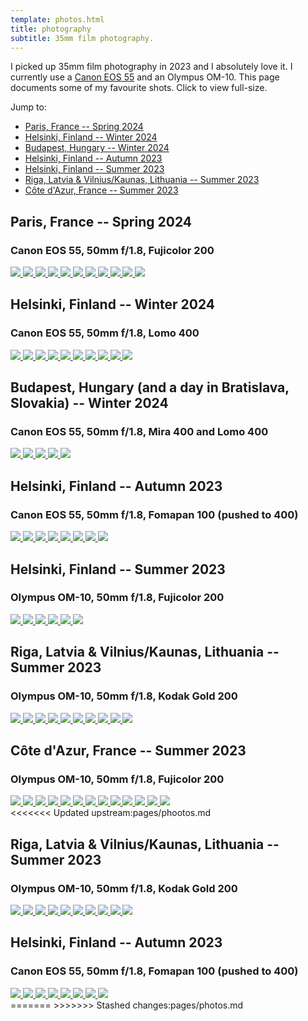 ```yaml
---
template: photos.html
title: photography
subtitle: 35mm film photography.
---
```


I picked up 35mm film photography in 2023 and I absolutely love it. I
currently use a [Canon EOS
55](https://h.icyphox.sh/u/icy/h/4Vh6Y75w1rWC17JRg3) and an Olympus
OM-10. This page documents some of my favourite shots. Click to view
full-size.

Jump to:

- [Paris, France  --  Spring 2024](#paris-france-spring-2024)
- [Helsinki, Finland  --  Winter 2024](#helsinki-finland-winter-2024)
- [Budapest, Hungary  --  Winter 2024](#budapest-hungary-and-a-day-in-bratislava-slovakia-winter-2024)
- [Helsinki, Finland  --  Autumn 2023](#helsinki-finland-autumn-2023)
- [Helsinki, Finland  --  Summer 2023](#helsinki-finland-summer-2023)
- [Riga, Latvia & Vilnius/Kaunas, Lithuania  --  Summer
  2023](#riga-latvia-vilnius-kaunas-lithuania-summer-2023)
- [Côte d'Azur, France  --  Summer
  2023](#côte-d-azur-france-summer-2023)


## Paris, France  --  Spring 2024
### Canon EOS 55, 50mm f/1.8, Fujicolor 200

<div class="image-grid">
  <a href="https://cdn.icyphox.sh/film//2024/winter/paris/IMG_0001.jpg">
    <img src="https://cdn.icyphox.sh/fit?file=/2024/winter/paris/IMG_0001.jpg&width=1000&height=1000" />
  </a>
  <a href="https://cdn.icyphox.sh/film//2024/winter/paris/IMG_0009.jpg">
    <img src="https://cdn.icyphox.sh/fit?file=/2024/winter/paris/IMG_0009.jpg&width=1000&height=1000" />
  </a>
  <a href="https://cdn.icyphox.sh/film//2024/winter/paris/IMG_0010_01.jpg">
    <img src="https://cdn.icyphox.sh/fit?file=/2024/winter/paris/IMG_0010_01.jpg&width=1000&height=1000" />
  </a>
  <a href="https://cdn.icyphox.sh/film//2024/winter/paris/IMG_0002.jpg">
    <img src="https://cdn.icyphox.sh/fit?file=/2024/winter/paris/IMG_0002.jpg&width=1000&height=1000" />
  </a>
  <a href="https://cdn.icyphox.sh/film//2024/winter/paris/IMG_0011.jpg">
    <img src="https://cdn.icyphox.sh/fit?file=/2024/winter/paris/IMG_0011.jpg&width=1000&height=1000" />
  </a>
  <a href="https://cdn.icyphox.sh/film//2024/winter/paris/IMG_0012_01.jpg">
    <img src="https://cdn.icyphox.sh/fit?file=/2024/winter/paris/IMG_0012_01.jpg&width=1000&height=1000" />
  </a>
  <a href="https://cdn.icyphox.sh/film//2024/winter/paris/IMG_0013_01.jpg">
    <img src="https://cdn.icyphox.sh/fit?file=/2024/winter/paris/IMG_0013_01.jpg&width=1000&height=1000" />
  </a>
  <a href="https://cdn.icyphox.sh/film//2024/winter/paris/IMG_0014.jpg">
    <img src="https://cdn.icyphox.sh/fit?file=/2024/winter/paris/IMG_0014.jpg&width=1000&height=1000" />
  </a>
  <a href="https://cdn.icyphox.sh/film//2024/winter/paris/IMG_0015.jpg">
    <img src="https://cdn.icyphox.sh/fit?file=/2024/winter/paris/IMG_0015.jpg&width=1000&height=1000" />
  </a>
  <a href="https://cdn.icyphox.sh/film//2024/winter/paris/IMG_0017.jpg">
    <img src="https://cdn.icyphox.sh/fit?file=/2024/winter/paris/IMG_0017.jpg&width=1000&height=1000" />
  </a>
  <a href="https://cdn.icyphox.sh/film//2024/winter/paris/IMG_0018.jpg">
    <img src="https://cdn.icyphox.sh/fit?file=/2024/winter/paris/IMG_0018.jpg&width=1000&height=1000" />
  </a>
</div>


## Helsinki, Finland  --  Winter 2024
### Canon EOS 55, 50mm f/1.8, Lomo 400

<div class="image-grid">
  <a href="https://cdn.icyphox.sh/film//2024/winter/helsinki/IMG_0002_02.jpg">
    <img src="https://cdn.icyphox.sh/fit?file=/2024/winter/helsinki/IMG_0002_02.jpg&width=1000&height=1000" />
  </a>
  <a href="https://cdn.icyphox.sh/film//2024/winter/helsinki/IMG_0003_02.jpg">
    <img src="https://cdn.icyphox.sh/fit?file=/2024/winter/helsinki/IMG_0003_02.jpg&width=1000&height=1000" />
  </a>
  <a href="https://cdn.icyphox.sh/film//2024/winter/helsinki/IMG_0005_01.jpg">
    <img src="https://cdn.icyphox.sh/fit?file=/2024/winter/helsinki/IMG_0005_01.jpg&width=1000&height=1000" />
  </a>
  <a href="https://cdn.icyphox.sh/film//2024/winter/helsinki/IMG_0006_01.jpg">
    <img src="https://cdn.icyphox.sh/fit?file=/2024/winter/helsinki/IMG_0006_01.jpg&width=1000&height=1000" />
  </a>
  <a href="https://cdn.icyphox.sh/film//2024/winter/helsinki/IMG_0008_05.jpg">
    <img src="https://cdn.icyphox.sh/fit?file=/2024/winter/helsinki/IMG_0008_05.jpg&width=1000&height=1000" />
  </a>

  <a href="https://cdn.icyphox.sh/film//2024/winter/helsinki/IMG_0010_03.jpg">
    <img src="https://cdn.icyphox.sh/fit?file=/2024/winter/helsinki/IMG_0010_03.jpg&width=1000&height=1000" />
  </a>
  <a href="https://cdn.icyphox.sh/film//2024/winter/helsinki/IMG_0013_03.jpg">
    <img src="https://cdn.icyphox.sh/fit?file=/2024/winter/helsinki/IMG_0013_03.jpg&width=1000&height=1000" />
  </a>
  <a href="https://cdn.icyphox.sh/film//2024/winter/helsinki/IMG_0018_01.jpg">
    <img src="https://cdn.icyphox.sh/fit?file=/2024/winter/helsinki/IMG_0018_01.jpg&width=1000&height=1000" />
  </a>
  <a href="https://cdn.icyphox.sh/film//2024/winter/helsinki/IMG_0021.jpg">
    <img src="https://cdn.icyphox.sh/fit?file=/2024/winter/helsinki/IMG_0021.jpg&width=1000&height=1000" />
  </a>
  <a href="https://cdn.icyphox.sh/film//2024/winter/helsinki/IMG_0023_01.jpg">
    <img src="https://cdn.icyphox.sh/fit?file=/2024/winter/helsinki/IMG_0023_01.jpg&width=1000&height=1000" />
  </a>
</div>


## Budapest, Hungary (and a day in Bratislava, Slovakia)  --  Winter 2024
### Canon EOS 55, 50mm f/1.8, Mira 400 and Lomo 400

<div class="image-grid">
  <a href="https://cdn.icyphox.sh/film//2024/winter/budapest/IMG_0001_01.jpg">
    <img src="https://cdn.icyphox.sh/fit?file=/2024/winter/budapest/IMG_0001_01.jpg&width=1000&height=1000" />
  </a>
  <a href="https://cdn.icyphox.sh/film//2024/winter/budapest/IMG_0006_02.jpg">
    <img src="https://cdn.icyphox.sh/fit?file=/2024/winter/budapest/IMG_0006_02.jpg&width=1000&height=1000" />
  </a>
  <a href="https://cdn.icyphox.sh/film//2024/winter/budapest/IMG_0007_02.jpg">
    <img src="https://cdn.icyphox.sh/fit?file=/2024/winter/budapest/IMG_0007_02.jpg&width=1000&height=1000" />
  </a>
  <a href="https://cdn.icyphox.sh/film//2024/winter/budapest/IMG_0010_04.jpg">
    <img src="https://cdn.icyphox.sh/fit?file=/2024/winter/budapest/IMG_0010_04.jpg&width=1000&height=1000" />
  </a>
  <a href="https://cdn.icyphox.sh/film//2024/winter/budapest/IMG_0013_04.jpg">
    <img src="https://cdn.icyphox.sh/fit?file=/2024/winter/budapest/IMG_0013_04.jpg&width=1000&height=1000" />
  </a>
</div>


## Helsinki, Finland  --  Autumn 2023
### Canon EOS 55, 50mm f/1.8, Fomapan 100 (pushed to 400)

<div class="image-grid">
  <a href="https://cdn.icyphox.sh/film/2023/autumn/helsinki/001936000006.jpg">
    <img src="https://cdn.icyphox.sh/fit?file=2023/autumn/helsinki/001936000006.jpg&width=1000&height=1000" />
  </a>
  <a href="https://cdn.icyphox.sh/film/2023/autumn/helsinki/001936000008.jpg">
    <img src="https://cdn.icyphox.sh/fit?file=2023/autumn/helsinki/001936000008.jpg&width=1000&height=1000" />
  </a>
  <a href="https://cdn.icyphox.sh/film/2023/autumn/helsinki/001936000009.jpg">
    <img src="https://cdn.icyphox.sh/fit?file=2023/autumn/helsinki/001936000009.jpg&width=1000&height=1000" />
  </a>
  <a href="https://cdn.icyphox.sh/film/2023/autumn/helsinki/001936000011.jpg">
    <img src="https://cdn.icyphox.sh/fit?file=2023/autumn/helsinki/001936000011.jpg&width=1000&height=1000" />
  </a>
  <a href="https://cdn.icyphox.sh/film/2023/autumn/helsinki/001936000012.jpg">
    <img src="https://cdn.icyphox.sh/fit?file=2023/autumn/helsinki/001936000012.jpg&width=1000&height=1000" />
  </a>
  <a href="https://cdn.icyphox.sh/film/2023/autumn/helsinki/001936000013.jpg">
    <img src="https://cdn.icyphox.sh/fit?file=2023/autumn/helsinki/001936000013.jpg&width=1000&height=1000" />
  </a>
  <a href="https://cdn.icyphox.sh/film/2023/autumn/helsinki/001936000017.jpg">
    <img src="https://cdn.icyphox.sh/fit?file=2023/autumn/helsinki/001936000017.jpg&width=1000&height=1000" />
  </a>
  <a href="https://cdn.icyphox.sh/film/2023/autumn/helsinki/001936000020.jpg">
    <img src="https://cdn.icyphox.sh/fit?file=2023/autumn/helsinki/001936000020.jpg&width=1000&height=1000" />
  </a>
</div>


## Helsinki, Finland  --  Summer 2023
### Olympus OM-10, 50mm f/1.8, Fujicolor 200

<div class="image-grid">
  <a href="https://cdn.icyphox.sh/film/2023/summer/helsinki/001863460003.jpg">
    <img src="https://cdn.icyphox.sh/fit?file=2023/summer/helsinki/001863460003.jpg&width=1000&height=1000" />
  </a>
  <a href="https://cdn.icyphox.sh/film/2023/summer/helsinki/001863460008.jpg">
    <img src="https://cdn.icyphox.sh/fit?file=2023/summer/helsinki/001863460008.jpg&width=1000&height=1000" />
  </a>
  <a href="https://cdn.icyphox.sh/film/2023/summer/helsinki/001863460012.jpg">
    <img src="https://cdn.icyphox.sh/fit?file=2023/summer/helsinki/001863460012.jpg&width=1000&height=1000" />
  </a>
  <a href="https://cdn.icyphox.sh/film/2023/summer/helsinki/001863460014.jpg">
    <img src="https://cdn.icyphox.sh/fit?file=2023/summer/helsinki/001863460014.jpg&width=1000&height=1000" />
  </a>
  <a href="https://cdn.icyphox.sh/film/2023/summer/helsinki/001863460023.jpg">
    <img src="https://cdn.icyphox.sh/fit?file=2023/summer/helsinki/001863460023.jpg&width=1000&height=1000" />
  </a>
  <a href="https://cdn.icyphox.sh/film/2023/summer/helsinki/001863460029.jpg">
    <img src="https://cdn.icyphox.sh/fit?file=2023/summer/helsinki/001863460029.jpg&width=1000&height=1000" />
  </a>
</div>


## Riga, Latvia & Vilnius/Kaunas, Lithuania  --  Summer 2023
### Olympus OM-10, 50mm f/1.8, Kodak Gold 200

<div class="image-grid">
  <a href="https://cdn.icyphox.sh/film/2023/summer/ltlv/001863450004.jpg">
    <img src="https://cdn.icyphox.sh/fit?file=2023/summer/ltlv/001863450004.jpg&width=1000&height=1000" />
  </a>
  <a href="https://cdn.icyphox.sh/film/2023/summer/ltlv/001863450005.jpg">
    <img src="https://cdn.icyphox.sh/fit?file=2023/summer/ltlv/001863450005.jpg&width=1000&height=1000" />
  </a>
  <a href="https://cdn.icyphox.sh/film/2023/summer/ltlv/001863450007.jpg">
    <img src="https://cdn.icyphox.sh/fit?file=2023/summer/ltlv/001863450007.jpg&width=1000&height=1000" />
  </a>
  <a href="https://cdn.icyphox.sh/film/2023/summer/ltlv/001863450008.jpg">
    <img src="https://cdn.icyphox.sh/fit?file=2023/summer/ltlv/001863450008.jpg&width=1000&height=1000" />
  </a>
  <a href="https://cdn.icyphox.sh/film/2023/summer/ltlv/001863450009.jpg">
    <img src="https://cdn.icyphox.sh/fit?file=2023/summer/ltlv/001863450009.jpg&width=1000&height=1000" />
  </a>
  <a href="https://cdn.icyphox.sh/film/2023/summer/ltlv/001863450011.jpg">
    <img src="https://cdn.icyphox.sh/fit?file=2023/summer/ltlv/001863450011.jpg&width=1000&height=1000" />
  </a>
  <a href="https://cdn.icyphox.sh/film/2023/summer/ltlv/001863450014.jpg">
    <img src="https://cdn.icyphox.sh/fit?file=2023/summer/ltlv/001863450014.jpg&width=1000&height=1000" />
  </a>
  <a href="https://cdn.icyphox.sh/film/2023/summer/ltlv/001863450015.jpg">
    <img src="https://cdn.icyphox.sh/fit?file=2023/summer/ltlv/001863450015.jpg&width=1000&height=1000" />
  </a>
  <a href="https://cdn.icyphox.sh/film/2023/summer/ltlv/001863450016.jpg">
    <img src="https://cdn.icyphox.sh/fit?file=2023/summer/ltlv/001863450016.jpg&width=1000&height=1000" />
  </a>
  <a href="https://cdn.icyphox.sh/film/2023/summer/ltlv/001863450034.jpg">
    <img src="https://cdn.icyphox.sh/fit?file=2023/summer/ltlv/001863450034.jpg&width=1000&height=1000" />
  </a>
</div>


## Côte d'Azur, France  --  Summer 2023
### Olympus OM-10, 50mm f/1.8, Fujicolor 200

<div class="image-grid">
  <a href="https://cdn.icyphox.sh/film/2023/summer/cote-d-azur/001789350002.jpg">
    <img src="https://cdn.icyphox.sh/fit?file=2023/summer/cote-d-azur/001789350002.jpg&width=1000&height=1000" />
  </a>
  <a href="https://cdn.icyphox.sh/film/2023/summer/cote-d-azur/001789350006.jpg">
    <img src="https://cdn.icyphox.sh/fit?file=2023/summer/cote-d-azur/001789350006.jpg&width=1000&height=1000" />
  </a>
  <a href="https://cdn.icyphox.sh/film/2023/summer/cote-d-azur/001789350013.jpg">
    <img src="https://cdn.icyphox.sh/fit?file=2023/summer/cote-d-azur/001789350013.jpg&width=1000&height=1000" />
  </a>
  <a href="https://cdn.icyphox.sh/film/2023/summer/cote-d-azur/001789350015.jpg">
    <img src="https://cdn.icyphox.sh/fit?file=2023/summer/cote-d-azur/001789350015.jpg&width=1000&height=1000" />
  </a>
  <a href="https://cdn.icyphox.sh/film/2023/summer/cote-d-azur/001789350017.jpg">
    <img src="https://cdn.icyphox.sh/fit?file=2023/summer/cote-d-azur/001789350017.jpg&width=1000&height=1000" />
  </a>
  <a href="https://cdn.icyphox.sh/film/2023/summer/cote-d-azur/001789350018.jpg">
    <img src="https://cdn.icyphox.sh/fit?file=2023/summer/cote-d-azur/001789350018.jpg&width=1000&height=1000" />
  </a>
  <a href="https://cdn.icyphox.sh/film/2023/summer/cote-d-azur/001789350019.jpg">
    <img src="https://cdn.icyphox.sh/fit?file=2023/summer/cote-d-azur/001789350019.jpg&width=1000&height=1000" />
  </a>
  <a href="https://cdn.icyphox.sh/film/2023/summer/cote-d-azur/001789350020.jpg">
    <img src="https://cdn.icyphox.sh/fit?file=2023/summer/cote-d-azur/001789350020.jpg&width=1000&height=1000" />
  </a>
  <a href="https://cdn.icyphox.sh/film/2023/summer/cote-d-azur/001789350021.jpg">
    <img src="https://cdn.icyphox.sh/fit?file=2023/summer/cote-d-azur/001789350021.jpg&width=1000&height=1000" />
  </a>
  <a href="https://cdn.icyphox.sh/film/2023/summer/cote-d-azur/001789350024.jpg">
    <img src="https://cdn.icyphox.sh/fit?file=2023/summer/cote-d-azur/001789350024.jpg&width=1000&height=1000" />
  </a>
  <a href="https://cdn.icyphox.sh/film/2023/summer/cote-d-azur/001789350027.jpg">
    <img src="https://cdn.icyphox.sh/fit?file=2023/summer/cote-d-azur/001789350027.jpg&width=1000&height=1000" />
  </a>
  <a href="https://cdn.icyphox.sh/film/2023/summer/cote-d-azur/001789350029.jpg">
    <img src="https://cdn.icyphox.sh/fit?file=2023/summer/cote-d-azur/001789350029.jpg&width=1000&height=1000" />
  </a>
  <a href="https://cdn.icyphox.sh/film/2023/summer/cote-d-azur/001789350030.jpg">
    <img src="https://cdn.icyphox.sh/fit?file=2023/summer/cote-d-azur/001789350030.jpg&width=1000&height=1000" />
  </a>
</div>
<<<<<<< Updated upstream:pages/phootos.md

## Riga, Latvia & Vilnius/Kaunas, Lithuania  --  Summer 2023
### Olympus OM-10, 50mm f/1.8, Kodak Gold 200

<div class="image-grid">
  <a href="https://cdn.icyphox.sh/film/2023/summer/ltlv/001863450004.jpg">
    <img src="https://cdn.icyphox.sh/fit?file=2023/summer/ltlv/001863450004.jpg&width=1000&height=1000" />
  </a>
  <a href="https://cdn.icyphox.sh/film/2023/summer/ltlv/001863450005.jpg">
    <img src="https://cdn.icyphox.sh/fit?file=2023/summer/ltlv/001863450005.jpg&width=1000&height=1000" />
  </a>
  <a href="https://cdn.icyphox.sh/film/2023/summer/ltlv/001863450007.jpg">
    <img src="https://cdn.icyphox.sh/fit?file=2023/summer/ltlv/001863450007.jpg&width=1000&height=1000" />
  </a>
  <a href="https://cdn.icyphox.sh/film/2023/summer/ltlv/001863450008.jpg">
    <img src="https://cdn.icyphox.sh/fit?file=2023/summer/ltlv/001863450008.jpg&width=1000&height=1000" />
  </a>
  <a href="https://cdn.icyphox.sh/film/2023/summer/ltlv/001863450009.jpg">
    <img src="https://cdn.icyphox.sh/fit?file=2023/summer/ltlv/001863450009.jpg&width=1000&height=1000" />
  </a>
  <a href="https://cdn.icyphox.sh/film/2023/summer/ltlv/001863450011.jpg">
    <img src="https://cdn.icyphox.sh/fit?file=2023/summer/ltlv/001863450011.jpg&width=1000&height=1000" />
  </a>
  <a href="https://cdn.icyphox.sh/film/2023/summer/ltlv/001863450014.jpg">
    <img src="https://cdn.icyphox.sh/fit?file=2023/summer/ltlv/001863450014.jpg&width=1000&height=1000" />
  </a>
  <a href="https://cdn.icyphox.sh/film/2023/summer/ltlv/001863450015.jpg">
    <img src="https://cdn.icyphox.sh/fit?file=2023/summer/ltlv/001863450015.jpg&width=1000&height=1000" />
  </a>
  <a href="https://cdn.icyphox.sh/film/2023/summer/ltlv/001863450016.jpg">
    <img src="https://cdn.icyphox.sh/fit?file=2023/summer/ltlv/001863450016.jpg&width=1000&height=1000" />
  </a>
  <a href="https://cdn.icyphox.sh/film/2023/summer/ltlv/001863450034.jpg">
    <img src="https://cdn.icyphox.sh/fit?file=2023/summer/ltlv/001863450034.jpg&width=1000&height=1000" />
  </a>
</div>

## Helsinki, Finland  --  Autumn 2023
### Canon EOS 55, 50mm f/1.8, Fomapan 100 (pushed to 400)

<div class="image-grid">
  <a href="https://cdn.icyphox.sh/film/2023/autumn/helsinki/001936000006.jpg">
    <img src="https://cdn.icyphox.sh/fit?file=2023/autumn/helsinki/001936000006.jpg&width=1000&height=1000" />
  </a>
  <a href="https://cdn.icyphox.sh/film/2023/autumn/helsinki/001936000008.jpg">
    <img src="https://cdn.icyphox.sh/fit?file=2023/autumn/helsinki/001936000008.jpg&width=1000&height=1000" />
  </a>
  <a href="https://cdn.icyphox.sh/film/2023/autumn/helsinki/001936000009.jpg">
    <img src="https://cdn.icyphox.sh/fit?file=2023/autumn/helsinki/001936000009.jpg&width=1000&height=1000" />
  </a>
  <a href="https://cdn.icyphox.sh/film/2023/autumn/helsinki/001936000011.jpg">
    <img src="https://cdn.icyphox.sh/fit?file=2023/autumn/helsinki/001936000011.jpg&width=1000&height=1000" />
  </a>
  <a href="https://cdn.icyphox.sh/film/2023/autumn/helsinki/001936000012.jpg">
    <img src="https://cdn.icyphox.sh/fit?file=2023/autumn/helsinki/001936000012.jpg&width=1000&height=1000" />
  </a>
  <a href="https://cdn.icyphox.sh/film/2023/autumn/helsinki/001936000013.jpg">
    <img src="https://cdn.icyphox.sh/fit?file=2023/autumn/helsinki/001936000013.jpg&width=1000&height=1000" />
  </a>
  <a href="https://cdn.icyphox.sh/film/2023/autumn/helsinki/001936000017.jpg">
    <img src="https://cdn.icyphox.sh/fit?file=2023/autumn/helsinki/001936000017.jpg&width=1000&height=1000" />
  </a>
  <a href="https://cdn.icyphox.sh/film/2023/autumn/helsinki/001936000020.jpg">
    <img src="https://cdn.icyphox.sh/fit?file=2023/autumn/helsinki/001936000020.jpg&width=1000&height=1000" />
  </a>
</div>
=======
>>>>>>> Stashed changes:pages/photos.md
